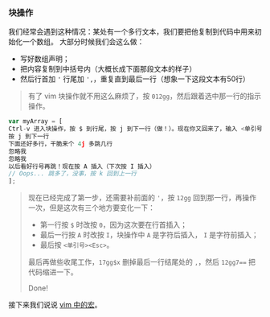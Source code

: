 ### 块操作

我们经常会遇到这种情况：某处有一个多行文本，我们要把他复制到代码中用来初始化一个数组。 大部分时候我们会这么做：
- 写好数组声明；
- 把内容复制到中括号内（大概长成下面那段文本的样子）
- 然后行首加 ```'``` 行尾加 ```',```，重复直到最后一行（想象一下这段文本有50行）

> 有了 vim 块操作就不用这么麻烦了，按 ```012gg```，然后跟着选中那一行的指示操作。

```javascript
var myArray = [
Ctrl-v 进入块操作，按 $ 到行尾，按 j 到下一行（做！）。现在你又回来了，输入 <单引号><逗号><Esc> 然后看下面的操作指示。
按 j 到下一行
下面还好多行，干脆来个 4j 多跳几行
忽略我
忽略我
以后看好行号再跳！现在按 A 插入（下次按 I 插入）
// Oops... 跳多了，没事，按 k 回到上一行
];
```
> 现在已经完成了第一步，还需要补前面的 ```'```，按 ```12gg``` 回到那一行，再操作一次，但是这次有三个地方要变化一下：
> - 第一行按 ```$``` 时改按 ```0```，因为这次要在行首插入；
> - 最后一行按 ```A``` 时改按 ```I```，块操作中 ```A``` 是字符后插入， ```I``` 是字符前插入；
> - 最后按 ```<单引号><Esc>```。
>
> 最后再做些收尾工作，```17gg$x``` 删掉最后一行结尾处的 ```,```，然后 ```12gg7==``` 把代码缩进一下。
>
> Done!

接下来我们说说 [vim 中的宏](file-seven.md)。
